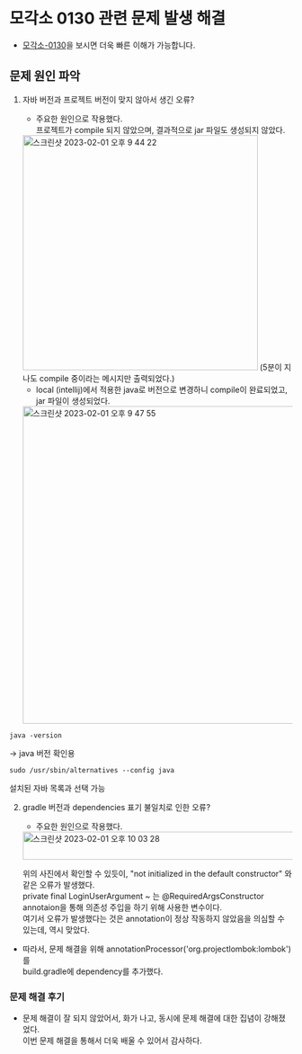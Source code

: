# 모각소 0130 관련 문제 발생 해결
* [모각소-0130](https://github.com/JAEYEONsss/TIL/blob/main/MOGAKSO/0130/0130.md)을 보시면 더욱 빠른 이해가 가능합니다.

## 문제 원인 파악
1. 자바 버전과 프로젝트 버전이 맞지 않아서 생긴 오류?  
    * 주요한 원인으로 작용했다.  
    프로젝트가 compile 되지 않았으며, 결과적으로 jar 파일도 생성되지 않았다.
    <img width="418" alt="스크린샷 2023-02-01 오후 9 44 22" src="https://user-images.githubusercontent.com/87291052/216048249-42a5d80c-e9a7-4d3c-bd0e-3634816e182f.png">   
    (5분이 지나도 compile 중이라는 메시지만 출력되었다.)

    * local (intellij)에서 적용한 java로 버전으로 변경하니 compile이 완료되었고, jar 파일이 생성되었다.
    <img width="565" alt="스크린샷 2023-02-01 오후 9 47 55" src="https://user-images.githubusercontent.com/87291052/216048729-5034e612-124c-4473-8cc3-c878e761bf25.png">

``` linux
java -version 
```
-> java 버전 확인용

``` linux
sudo /usr/sbin/alternatives --config java
```
설치된 자바 목록과 선택 가능

2. gradle 버전과 dependencies 표기 불일치로 인한 오류?  
    * 주요한 원인으로 작용했다.

    <img width="1333" height="50" alt="스크린샷 2023-02-01 오후 10 03 28" src="https://user-images.githubusercontent.com/87291052/216050623-91687580-bcff-4b72-b5e7-4dd365246180.png">

    위의 사진에서 확인할 수 있듯이, "not initialized in the default constructor" 와 같은 오류가 발생했다.     
    private final LoginUserArgument ~ 는 @RequiredArgsConstructor annotaion을 통해 의존성 주입을 하기 위해 사용한 변수이다.   
여기서 오류가 발생했다는 것은 annotation이 정상 작동하지 않았음을 의심할 수 있는데, 역시 맞았다.

* 따라서, 문제 해결을 위해  annotationProcessor('org.projectlombok:lombok')를  
build.gradle에 dependency를 추가했다.

### 문제 해결 후기
* 문제 해결이 잘 되지 않았어서, 화가 나고, 동시에 문제 해결에 대한 집념이 강해졌었다.    
이번 문제 해결을 통해서 더욱 배울 수 있어서 감사하다.